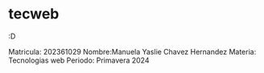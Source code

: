 # tecweb
:D

Matricula: 202361029
Nombre:Manuela Yaslie Chavez Hernandez
Materia: Tecnologias web
Periodo: Primavera 2024
